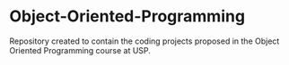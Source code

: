 # Object-Oriented-Programming
Repository created to contain the coding projects proposed in the Object Oriented Programming course at USP.
